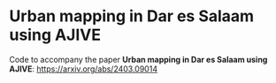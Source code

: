 # Urban mapping in Dar es Salaam using AJIVE

Code to accompany the paper **Urban mapping in Dar es Salaam using AJIVE**: https://arxiv.org/abs/2403.09014
